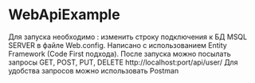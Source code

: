 # WebApiExample
Для запуска необходимо : изменить строку подключения к БД MSQL SERVER в файле Web.config.
Написано с использованием Entity Framework (Code First подхода). 
После запуска можно посылать запросы GET, POST, PUT, DELETE http://localhost:port/api/user/
Для удобства запросов можно использовать Postman

